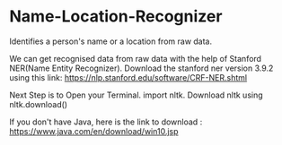 # Name-Location-Recognizer
Identifies a person's name or a location from raw data.

We can get recognised data from raw data with the help of Stanford NER(Name Entity Recognizer).
Download the stanford ner version 3.9.2 using this link:
https://nlp.stanford.edu/software/CRF-NER.shtml

Next Step is to Open your Terminal.
import nltk.
Download nltk using nltk.download()

If you don't have Java, here is the link to download :
https://www.java.com/en/download/win10.jsp

